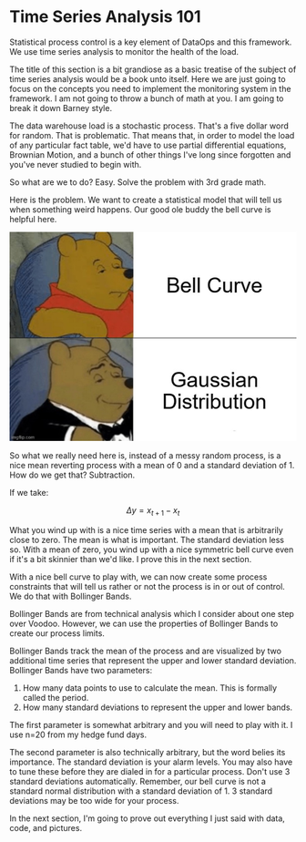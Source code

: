 # Time Series Analysis 101

Statistical process control is a key element of DataOps and this framework. We use time series analysis to monitor the health of the load. 

The title of this section is a bit grandiose as a basic treatise of the subject of time series analysis would be a book unto itself. Here we are just going to focus on the concepts you need to implement the monitoring system in the framework. I am not going to throw a bunch of math at you. I am going to break it down Barney style.

The data warehouse load is a stochastic process. That's a five dollar word for random. That is problematic. That means that, in order to model the load of any particular fact table, we'd have to use partial differential equations, Brownian Motion, and a bunch of other things I've long since forgotten and you've never studied to begin with. 

So what are we to do? Easy. Solve the problem with 3rd grade math.

Here is the problem. We want to create a statistical model that will tell us when something weird happens.   Our good ole buddy the bell curve is helpful here.

![](../../.gitbook/assets/bell-curve.jpg)

So what we really need here is, instead of a messy random process, is a nice mean reverting process with a mean of 0 and a standard deviation of 1. How do we get that? Subtraction.

If we take:

$$
\Delta y = x_{t+1} - x_{t}
$$

What you wind up with is a nice time series with a mean that is arbitrarily close to zero. The mean is what is important. The standard deviation less so. With a mean of zero, you wind up with a nice symmetric bell curve even if it's a bit skinnier than we'd like. I prove this in the next section.

With a nice bell curve to play with, we can now create some process constraints that will tell us rather or not the process is in or out of control. We do that with Bollinger Bands.

Bollinger Bands are from technical analysis which I consider about one step over Voodoo. However, we can use the properties of Bollinger Bands to create our process limits.

Bollinger Bands track the mean of the process and are visualized by two additional time series that represent the upper and lower standard deviation. Bollinger Bands have two parameters:

1. How many data points to use to calculate the mean. This is formally called the period.
2. How many standard deviations to represent the upper and lower bands.

The first parameter is somewhat arbitrary and you will need to play with it. I use n=20 from my hedge fund days. 

The second parameter is also technically arbitrary, but the word belies its importance. The standard deviation is your alarm levels. You may also have to tune these before they are dialed in for a particular process. Don't use 3 standard deviations automatically. Remember, our bell curve is not a standard normal distribution with a standard deviation of 1. 3 standard deviations may be too wide for your process.

In the next section, I'm going to prove out everything I just said with data, code, and pictures.





